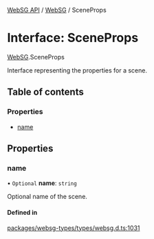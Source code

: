 [WebSG API](../README.md) / [WebSG](../modules/WebSG.md) / SceneProps

# Interface: SceneProps

[WebSG](../modules/WebSG.md).SceneProps

Interface representing the properties for a scene.

## Table of contents

### Properties

- [name](WebSG.SceneProps.md#name)

## Properties

### name

• `Optional` **name**: `string`

Optional name of the scene.

#### Defined in

[packages/websg-types/types/websg.d.ts:1031](https://github.com/thirdroom/thirdroom/blob/fe402010/packages/websg-types/types/websg.d.ts#L1031)
